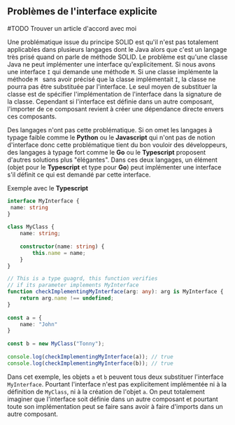## Problèmes de l'interface explicite
#TODO Trouver un article d'accord avec moi

Une problématique issue du principe SOLID est qu'il n'est pas totalement applicables dans plusieurs langages dont le Java alors que c'est un langage très prisé quand on parle de méthode SOLID. Le problème est qu'une classe Java ne peut implémenter une interface qu'explicitement. Si nous avons une interface `I` qui demande une méthode `M`. Si une classe implémente la méthode `M ` sans avoir précisé que la classe implémentait `I`, la classe ne pourra pas être substituée par l'interface. Le seul moyen de substituer la classe est de spécifier l'implémentation de l'interface dans la signature de la classe. Cependant si l'interface est définie dans un autre composant, l'importer de ce composant revient à créer une dépendance directe envers ces composants. 

Des langages n'ont pas cette problématique. Si on omet les langages à typage faible comme le **Python** ou le **Javascript** qui n'ont pas de notion d'interface donc cette problématique tient du bon vouloir des développeurs, des langages à typage fort comme le **Go** ou le **Typescript** proposent d'autres solutions plus "élégantes". Dans ces deux langages, un élément (objet pour le **Typescript** et type pour **Go**) peut implémenter une interface s'il définit ce qui est demandé par cette interface.

Exemple avec le **Typescript**

```ts
interface MyInterface {  
 name: string  
}  
  
class MyClass {  
	name: string;  
  
	constructor(name: string) {  
		this.name = name;  
	}
}  

// This is a type guagrd, this function verifies
// if its parameter implements MyInterface
function checkImplementingMyInterface(arg: any): arg is MyInterface {  
	return arg.name !== undefined;  
}  
  
const a = {  
	name: "John"  
}  
  
const b = new MyClass("Tonny");  
  
console.log(checkImplementingMyInterface(a)); // true  
console.log(checkImplementingMyInterface(b)); // true
```

Dans cet exemple, les objets `a` et `b` peuvent tous deux substituer l'interface `MyInterface`. Pourtant l'interface n'est pas explicitement implémentée ni à la définition de `MyClass`, ni à la création de l'objet `a`. On peut totalement imaginer que l'interface soit définie dans un autre composant et pourtant toute son implémentation peut se faire sans avoir à faire d'imports dans un autre composant.